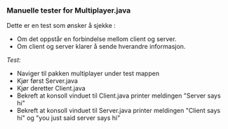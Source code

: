 ### **Manuelle tester for Multiplayer.java**

Dette er en test som ønsker å sjekke :
- Om det oppstår en forbindelse mellom client og server.
- Om client og server klarer å sende hverandre informasjon. 

_Test:_
- Naviger til pakken multiplayer under test mappen
- Kjør først Server.java 
- Kjør deretter Client.java
- Bekreft at konsoll vinduet til Client.java printer meldingen "Server says hi"
- Bekreft at konsoll vinduet til Server.java printer meldingen "Client says hi" og "you just said server says hi"
